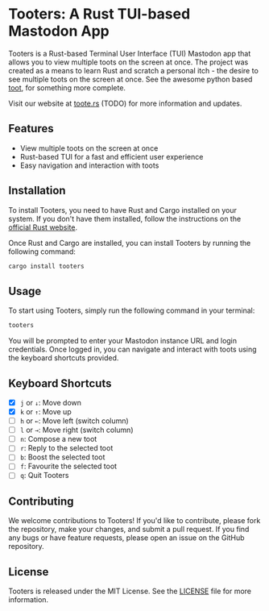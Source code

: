 # Tooters: A Rust TUI-based Mastodon App

Tooters is a Rust-based Terminal User Interface (TUI) Mastodon app that allows you to view multiple toots on the screen at once. The project was created as a means to learn Rust and scratch a personal itch - the desire to see multiple toots on the screen at once. See the awesome python based [toot](https://github.com/ihabunek/toot), for something more complete.

Visit our website at [toote.rs](https://toote.rs) (TODO) for more information and updates.

## Features

- View multiple toots on the screen at once
- Rust-based TUI for a fast and efficient user experience
- Easy navigation and interaction with toots

## Installation

To install Tooters, you need to have Rust and Cargo installed on your system. If you don't have them installed, follow the instructions on the [official Rust website](https://www.rust-lang.org/tools/install).

Once Rust and Cargo are installed, you can install Tooters by running the following command:

```bash
cargo install tooters
```

## Usage

To start using Tooters, simply run the following command in your terminal:

```bash
tooters
```

You will be prompted to enter your Mastodon instance URL and login credentials. Once logged in, you can navigate and interact with toots using the keyboard shortcuts provided.

## Keyboard Shortcuts

- [x] `j` or `↓`: Move down
- [x] `k` or `↑`: Move up
- [ ] `h` or `←`: Move left (switch column)
- [ ] `l` or `→`: Move right (switch column)
- [ ] `n`: Compose a new toot
- [ ] `r`: Reply to the selected toot
- [ ] `b`: Boost the selected toot
- [ ] `f`: Favourite the selected toot
- [ ] `q`: Quit Tooters

## Contributing

We welcome contributions to Tooters! If you'd like to contribute, please fork the repository, make your changes, and submit a pull request. If you find any bugs or have feature requests, please open an issue on the GitHub repository.

## License

Tooters is released under the MIT License. See the [LICENSE](LICENSE) file for more information.

